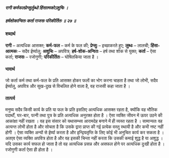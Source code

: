 ##### रागी कर्मफलप्रेप्सुर्लुब्धो हिंसात्मकोऽशुचिः ।
##### हर्षशोकान्वितः कर्ता राजसः परिकीर्तितः ॥ २७ ॥

#### शब्दार्थ

**रागी** – अत्यधिक आसक्त; **कर्म-फल** – कर्म के फल की; **प्रेप्सुः** – इच्छाकरते हुए; **लुब्धः** – लालची; **हिंसा-आत्मकः** – सदैव ईर्ष्यालु; **अशुचिः** – अपवित्र; **हर्ष-शोक-अन्वितः** – हर्ष तथा शोक से युक्त; **कर्ता** – ऐसा कर्ता; **राजसः** – रजोगुणी; **परिकीर्तितः** – घोषितकिया जाता है ।

#### भावार्थ

जो कर्ता कर्म तथा कर्म-फल के प्रति आसक्त होकर फलों का भोग करना चाहता है तथा जो लोभी, सदैव ईर्ष्यालु, अपवित्र और सुख-दुख से विचलित होने वाला है, वह राजसी कहा जाता है ।

#### तात्पर्य

मनुष्य सदैव किसी कार्य के प्रति या फल के प्रति इसलिए अत्यधिक आसक्त रहता है, क्योंकि वह भौतिक पदार्थों, घर-बार, पत्नी तथा पुत्र के प्रति अत्यधिक अनुरक्त होता है । ऐसा व्यक्ति जीवन में ऊपर उठने की आकांक्षा नहीं रखता । वह इस संसार को यथासम्भव आरामदेह बनाने में ही व्यस्त रहता है । सामान्यतः वह अत्यन्त लोभी होता है और सोचता है कि उसके द्वारा प्राप्त की गई प्रत्येक वस्तु स्थायी है और कभी नष्ट नहीं होगी । ऐसा व्यक्ति अन्यों से ईर्ष्या करता है और इन्द्रियतृप्ति के लिए कोई भी अनुचित कार्य कर सकता है । अतएव ऐसा व्यक्ति अपवित्र होता है और वह इसकी चिन्ता नहीं करता कि उसकी कमाई शुद्ध है या अशुद्ध । यदि उसका कार्य सफल हो जाता है तो वह अत्यधिक प्रसन्न और असफल होने पर अत्यधिक दुःखी होता है । रजोगुणी कर्ता ऐसा ही होता है ।